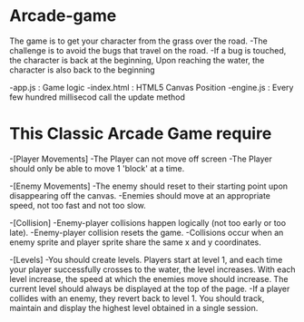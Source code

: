 # Arcade-game 

The game is to get your character from the grass over the road. 
-The challenge is to avoid the bugs that travel on the road. 
-If a bug is touched, the character is back at the beginning, Upon reaching the water, the character is also back to the beginning

-app.js : Game logic 
-index.html : HTML5 Canvas Position
-engine.js :  Every few hundred millisecod call the update method 

# This Classic Arcade Game require

-[Player Movements]
-The Player can not move off screen
-The Player should only be able to move 1 'block' at a time.

-[Enemy Movements]
-The enemy should reset to their starting point upon disappearing off the canvas.
-Enemies should move at an appropriate speed, not too fast and not too slow.

-[Collision]
-Enemy-player collisions happen logically (not too early or too late).
-Enemy-player collision resets the game.
-Collisions occur when an enemy sprite and player sprite share the same x and y coordinates.

-[Levels]
-You should create levels. Players start at level 1, and each time your player successfully crosses to the water, the level increases. With each level increase, the speed at which the enemies move should increase. The current level should always be displayed at the top of the page.
-If a player collides with an enemy, they revert back to level 1.
You should track, maintain and display the highest level obtained in a single session.
